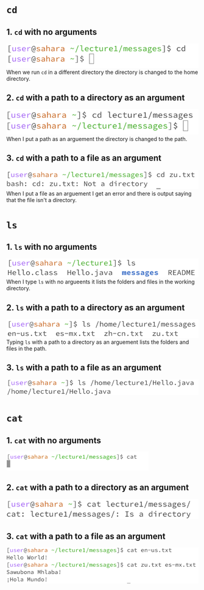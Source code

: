 # ```cd```
## 1. ```cd``` with no arguments
![Image](cd4.png)
 <br> 
When we run ```cd``` in a different directory the directory is changed to the home directory.
## 2. ```cd``` with a path to a directory as an argument
![Image](cd2.png)
<br> 
When I put a path as an arguement the directory is changed to the path.
## 3. ```cd``` with a path to a file as an argument
![Image](cd3.png)
<br> 
When I put a file as an arguement I get an error and there is output saying that the file isn't a directory.
# ```ls```
## 1. ```ls``` with no arguments
![Image](ls1.png)
<br> 
When I type ```ls``` with no argueents it lists the folders and files in the working directory.
## 2. ```ls``` with a path to a directory as an argument
![Image](ls2.png)
<br> 
Typing ```ls``` with a path to a directory as an arguement lists the folders and files in the path.
## 3. ```ls``` with a path to a file as an argument
![Image](ls3.png)
<br> 
# ```cat```
## 1. ```cat``` with no arguments
![Image](cat1.png)
<br> 
## 2. ```cat``` with a path to a directory as an argument
![Image](cat2.png)
<br> 
## 3. ```cat``` with a path to a file as an argument
![Image](cat3.png)
<br> 
